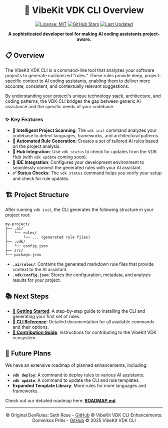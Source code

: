 <div align="center">

# 🚀 VibeKit VDK CLI Overview

[![License: MIT](https://img.shields.io/badge/License-MIT-blue.svg)](https://opensource.org/licenses/MIT)
[![GitHub Stars](https://img.shields.io/github/stars/entro314-labs/VibeKit-VDK-CLI?style=social)](https://github.com/entro314-labs/VibeKit-VDK-CLI)
[![Last Updated](https://img.shields.io/badge/Last%20Updated-July%202025-brightgreen)](https://github.com/entro314-labs/VibeKit-VDK-CLI)

**A sophisticated developer tool for making AI coding assistants project-aware.**

</div>

## 📋 Overview

The VibeKit VDK CLI is a command-line tool that analyzes your software projects to generate customized "rules." These rules provide deep, project-specific context to AI coding assistants, enabling them to deliver more accurate, consistent, and contextually relevant suggestions.

By understanding your project's unique technology stack, architecture, and coding patterns, the VDK-CLI bridges the gap between generic AI assistance and the specific needs of your codebase.

### ✨ Key Features

- **🚀 Intelligent Project Scanning**: The `vdk init` command analyzes your codebase to detect languages, frameworks, and architectural patterns.
- **📝 Automated Rule Generation**: Creates a set of tailored AI rules based on the project analysis.
- **🔄 Hub Integration**: Use `vdk status` to check for updates from the VDK Hub (with `vdk update` coming soon).
- **🔧 IDE Integration**: Configures your development environment to seamlessly connect the generated rules with your AI assistant.
- **✅ Status Checks**: The `vdk status` command helps you verify your setup and check for rule updates.

## 🏗️ Project Structure

After running `vdk init`, the CLI generates the following structure in your project root:

```
my-project/
├── .ai/
│   └── rules/
│       └── ... (generated rule files)
├── .vdk/
│   └── config.json
├── src/
└── package.json
```

- **`.ai/rules/`**: Contains the generated markdown rule files that provide context to the AI assistant.
- **`.vdk/config.json`**: Stores the configuration, metadata, and analysis results for your project.

## 📚 Next Steps

- **[🚀 Getting Started](GUIDE.md)**: A step-by-step guide to installing the CLI and generating your first set of rules.
- **[📖 CLI Reference](docs/cli/reference.mdx)**: Detailed documentation for all available commands and their options.
- **[🤝 Contribution Guide](CONTRIBUTING.md)**: Instructions for contributing to the VibeKit VDK ecosystem.

## 🔮 Future Plans

We have an extensive roadmap of planned enhancements, including:

- **`vdk deploy`**: A command to deploy rules to various AI assistants.
- **`vdk update`**: A command to update the CLI and rule templates.
- **Expanded Template Library**: More rules for more languages and frameworks.

Check out our detailed roadmap here: [**ROADMAP.md**](ROADMAP.md)

---

<div align="center">

© Original DevRules: Seth Rose - [GitHub](https://github.com/TheSethRose)
© VibeKit VDK CLI Enhancements: Dominikos Pritis - [GitHub](https://github.com/entro314-labs)
© 2025 VibeKit VDK CLI

</div>